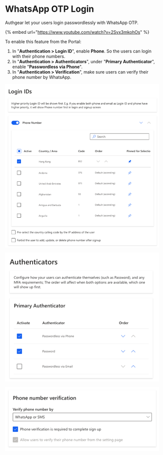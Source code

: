 # WhatsApp OTP Login

Authgear let your users login passwordlessly with WhatsApp OTP.

{% embed url="https://www.youtube.com/watch?v=2Svx3mkohOs" %}

To enable this feature from the Portal:

1. In "**Authentication > Login ID**", enable **Phone**. So the users can login with their phone numbers.
2. In "**Authentication > Authenticators**", under "**Primary Authenticator**", enable "**Passwordless via Phone**".
3. In "**Authentication > Verification**", make sure users can verify their phone number by WhatsApp.

![Enable Phone number as Login IDs](../.gitbook/assets/Iogin-id-phone.png)

![Activate "Passwordless via Phone" in Primary Authenticators](../.gitbook/assets/authenticators-passwordless-via-phone.png)

![Verify Phone number by WhatsApp](../.gitbook/assets/phone-no-verify-whatsapp.png)
